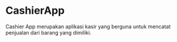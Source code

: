 # CashierApp
Cashier App merupakan aplikasi kasir yang berguna untuk mencatat penjualan dari barang yang dimiliki. 
